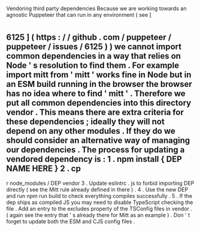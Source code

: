 #
Vendoring
third
party
dependencies
Because
we
are
working
towards
an
agnostic
Puppeteer
that
can
run
in
any
environment
(
see
[
#
6125
]
(
https
:
/
/
github
.
com
/
puppeteer
/
puppeteer
/
issues
/
6125
)
)
we
cannot
import
common
dependencies
in
a
way
that
relies
on
Node
'
s
resolution
to
find
them
.
For
example
import
mitt
from
'
mitt
'
works
fine
in
Node
but
in
an
ESM
build
running
in
the
browser
the
browser
has
no
idea
where
to
find
'
mitt
'
.
Therefore
we
put
all
common
dependencies
into
this
directory
vendor
.
This
means
there
are
extra
criteria
for
these
dependencies
;
ideally
they
will
not
depend
on
any
other
modules
.
If
they
do
we
should
consider
an
alternative
way
of
managing
our
dependencies
.
The
process
for
updating
a
vendored
dependency
is
:
1
.
npm
install
{
DEP
NAME
HERE
}
2
.
cp
-
r
node_modules
/
DEP
vendor
3
.
Update
eslintrc
.
js
to
forbid
importing
DEP
directly
(
see
the
Mitt
rule
already
defined
in
there
)
.
4
.
Use
the
new
DEP
and
run
npm
run
build
to
check
everything
compiles
successfully
.
5
.
If
the
dep
ships
as
compiled
JS
you
may
need
to
disable
TypeScript
checking
the
file
.
Add
an
entry
to
the
excludes
property
of
the
TSConfig
files
in
vendor
.
(
again
see
the
entry
that
'
s
already
there
for
Mitt
as
an
example
)
.
Don
'
t
forget
to
update
both
the
ESM
and
CJS
config
files
.
